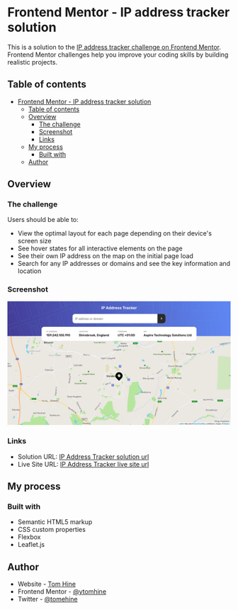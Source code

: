 # Frontend Mentor - IP address tracker solution

This is a solution to the [IP address tracker challenge on Frontend Mentor](https://www.frontendmentor.io/challenges/ip-address-tracker-I8-0yYAH0). Frontend Mentor challenges help you improve your coding skills by building realistic projects.

## Table of contents

- [Frontend Mentor - IP address tracker solution](#frontend-mentor---ip-address-tracker-solution)
  - [Table of contents](#table-of-contents)
  - [Overview](#overview)
    - [The challenge](#the-challenge)
    - [Screenshot](#screenshot)
    - [Links](#links)
  - [My process](#my-process)
    - [Built with](#built-with)
  - [Author](#author)

## Overview

### The challenge

Users should be able to:

- View the optimal layout for each page depending on their device's screen size
- See hover states for all interactive elements on the page
- See their own IP address on the map on the initial page load
- Search for any IP addresses or domains and see the key information and location

### Screenshot

![](./ip-screenshot.png)

### Links

- Solution URL: [IP Address Tracker solution url](https://github.com/tomhine/ip-tracker)
- Live Site URL: [IP Address Tracker live site url](https://tomhine.github.io/ip-tracker/)

## My process

### Built with

- Semantic HTML5 markup
- CSS custom properties
- Flexbox
- Leaflet.js

## Author

- Website - [Tom Hine](https://tomhine.dev)
- Frontend Mentor - [@ytomhine](https://www.frontendmentor.io/profile/tomhine)
- Twitter - [@tomehine](https://www.twitter.com/tomehine)
